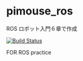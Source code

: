 # pimouse_ros
ROS ロボット入門６章で作成

[![Build Status](https://travis-ci.org/kkazzy/pimouse_ros.svg?branch=master)](https://travis-ci.org/kkazzy/pimouse_ros)

FOR ROS practice
